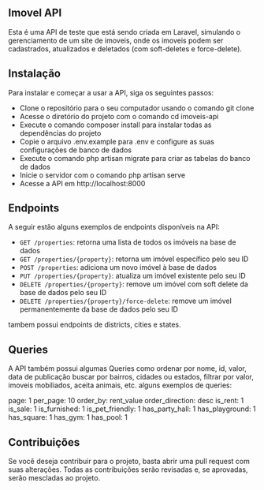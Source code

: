 ## Imovel API

Esta é uma API de teste que está sendo criada em Laravel, simulando o gerenciamento de um site de imoveis, onde os imoveis podem ser cadastrados, atualizados e deletados (com soft-deletes e force-delete).

## Instalação

Para instalar e começar a usar a API, siga os seguintes passos:

- Clone o repositório para o seu computador usando o comando git clone
- Acesse o diretório do projeto com o comando cd imoveis-api
- Execute o comando composer install para instalar todas as dependências do projeto
- Copie o arquivo .env.example para .env e configure as suas configurações de banco de dados
- Execute o comando php artisan migrate para criar as tabelas do banco de dados
- Inicie o servidor com o comando php artisan serve
- Acesse a API em http://localhost:8000

## Endpoints

A seguir estão alguns exemplos de endpoints disponíveis na API:

- `GET /properties`: retorna uma lista de todos os imóveis na base de dados
- `GET /properties/{property}`: retorna um imóvel específico pelo seu ID
- `POST /properties`: adiciona um novo imóvel à base de dados
- `PUT /properties/{property}`: atualiza um imóvel existente pelo seu ID
- `DELETE /properties/{property}`: remove um imóvel com soft delete da base de dados pelo seu ID
- `DELETE /properties/{property}/force-delete`: remove um imóvel permanentemente da base de dados pelo seu ID

tambem possui endpoints de districts, cities e states.

## Queries

A API também possui algumas Queries como ordenar por nome, id, valor, data de publicação buscar por bairros, cidades ou estados, filtrar por valor, imoveis mobiliados, aceita animais, etc.
alguns exemplos de queries:

page: 1
per_page: 10
order_by: rent_value
order_direction: desc
is_rent: 1
is_sale: 1
is_furnished: 1
is_pet_friendly: 1
has_party_hall: 1
has_playground: 1
has_square: 1
has_gym: 1
has_pool: 1

## Contribuições

Se você deseja contribuir para o projeto, basta abrir uma pull request com suas alterações. Todas as contribuições serão revisadas e, se aprovadas, serão mescladas ao projeto.
